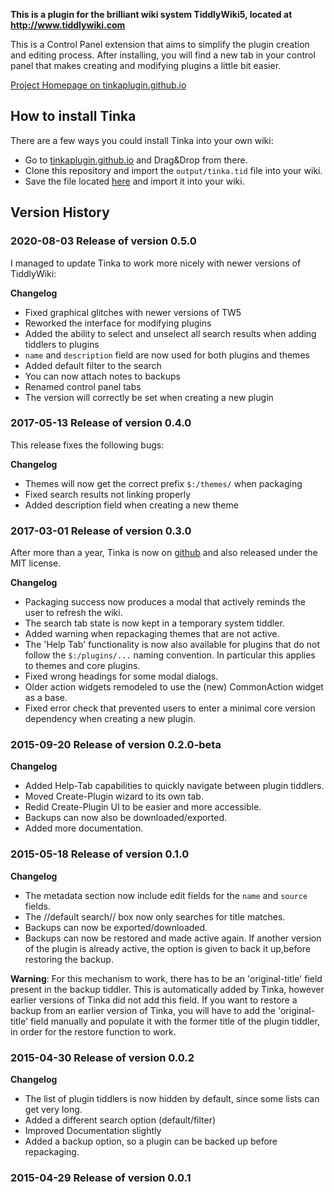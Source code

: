 
**This is a plugin for the brilliant wiki system TiddlyWiki5, located at http://www.tiddlywiki.com**

This is a Control Panel extension that aims to simplify the plugin creation and editing process. After installing, you will find a new tab in your control panel that makes creating and modifying plugins a little bit easier.

<a target="blank" href="http://tinkaplugin.github.io">Project Homepage on tinkaplugin.github.io</a>

## How to install Tinka

There are a few ways you could install Tinka into your own wiki:
* Go to <a target="blank" href="http://tinkaplugin.github.io">tinkaplugin.github.io</a> and Drag&Drop from there.
* Clone this repository and import the `output/tinka.tid` file into your wiki.
* Save the file located <a href="https://raw.githubusercontent.com/TinkaPlugin/Tinka/master/output/tinka.tid">here</a> and import it into your wiki.

## Version History

### 2020-08-03 Release of version 0.5.0

I managed to update Tinka to work more nicely with newer versions of TiddlyWiki:

**Changelog**

* Fixed graphical glitches with newer versions of TW5
* Reworked the interface for modifying plugins
* Added the ability to select and unselect all search results when adding tiddlers to plugins
* `name` and `description` field are now used for both plugins and themes
* Added default filter to the search
* You can now attach notes to backups
* Renamed control panel tabs
* The version will correctly be set when creating a new plugin

### 2017-05-13 Release of version 0.4.0

This release fixes the following bugs:

**Changelog**

* Themes will now get the correct prefix `$:/themes/` when packaging
* Fixed search results not linking properly
* Added description field when creating a new theme

### 2017-03-01 Release of version 0.3.0

After more than a year, Tinka is now on <a target="blank" href="http://tinkaplugin.github.io">github</a> and also released under the MIT license.

**Changelog**

* Packaging success now produces a modal that actively reminds the user to refresh the wiki.
* The search tab state is now kept in a temporary system tiddler.
* Added warning when repackaging themes that are not active.
* The 'Help Tab' functionality is now also available for plugins that do not follow the `$:/plugins/...` naming convention. In particular this applies to themes and core plugins.
* Fixed wrong headings for some modal dialogs.
* Older action widgets remodeled to use the (new) CommonAction widget as a base.
* Fixed error check that prevented users to enter a minimal core version dependency when creating a new plugin.

### 2015-09-20 Release of version 0.2.0-beta

**Changelog**

* Added Help-Tab capabilities to quickly navigate between plugin tiddlers.
* Moved Create-Plugin wizard to its own tab.
* Redid Create-Plugin UI to be easier and more accessible.
* Backups can now also be downloaded/exported.
* Added more documentation.

### 2015-05-18 Release of version 0.1.0

**Changelog**

* The metadata section now include edit fields for the `name` and `source` fields.
* The //default search// box now only searches for title matches.
* Backups can now be exported/downloaded.
* <div>Backups can now be restored and made active again. If another version of the plugin is already active, the option is given to back it up,before restoring the backup.


**Warning**: For this mechanism to work, there has to be an 'original-title' field present in the backup tiddler. This is automatically added by Tinka, however earlier versions of Tinka did not add this field. If you want to restore a backup from an earlier version of Tinka, you will have to add the 'original-title' field manually and populate it with the former title of the plugin tiddler, in order for the restore function to work.
</div>

### 2015-04-30 Release of version 0.0.2

**Changelog**

* The list of plugin tiddlers is now hidden by default, since some lists can get very long.
* Added a different search option (default/filter)
* Improved Documentation slightly
* Added a backup option, so a plugin can be backed up before repackaging.

   
### 2015-04-29 Release of version 0.0.1
